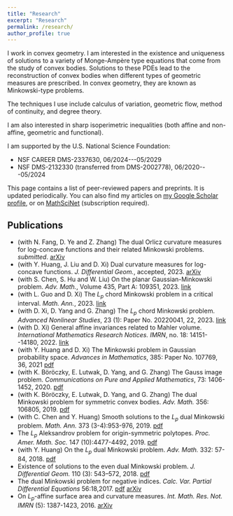 ```yaml
---
title: "Research"
excerpt: "Research"
permalink: /research/
author_profile: true
---
```


I work in convex geometry. I am interested in the existence and uniqueness of solutions to a variety of Monge-Ampère type equations that come from the study of convex bodies. Solutions to these PDEs lead to the reconstruction of convex bodies when different types of geometric measures are prescribed. In convex geometry, they are known as Minkowski-type problems.

The techniques I use include calculus of variation, geometric flow, method of continuity, and degree theory. 

I am also interested in sharp isoperimetric inequalities (both affine and non-affine, geometric and functional).

I am supported by the U.S. National Science Foundation:

* NSF CAREER DMS-2337630, 06/2024---05/2029
* NSF DMS-2132330 (transferred from DMS-2002778), 06/2020---05/2024

This page contains a list of peer-reviewed papers and preprints. It is updated periodically. You can also find my articles on <u><a href="https://scholar.google.com/citations?user=ioEjpX4AAAAJ&hl=en">my Google Scholar profile</a></u>, or on <u><a href="https://mathscinet.ams.org/mathscinet/MRAuthorID/1164900">MathSciNet</a></u> (subscription required).

## Publications
- (with N. Fang, D. Ye and Z. Zhang) The dual Orlicz curvature measures for log-concave functions and their related Minkowski problems. *submitted*. [arXiv](https://arxiv.org/pdf/2309.12260.pdf)
- (with Y. Huang, J. Liu and D. Xi) Dual curvature measures for log-concave functions. *J. Differential Geom.*, accepted, 2023. [arXiv](https://arxiv.org/pdf/2210.02359.pdf)
- (with S. Chen, S. Hu and W. Liu) On the planar Gaussian-Minkowski problem. *Adv. Math.*, Volume 435, Part A: 109351, 2023. [link](https://www.sciencedirect.com/science/article/pii/S0001870823004942)
- (with L. Guo and D. Xi) The $L_p$ chord Minkowski problem in a critical interval. *Math. Ann.*, 2023.  [link](https://link.springer.com/article/10.1007/s00208-023-02721-8)
- (with D. Xi, D. Yang and G. Zhang) The $L_p$ chord Minkowski problem. *Advanced Nonlinear Studies*, 23 (1): Paper No. 20220041, 22, 2023. [link](https://www.degruyter.com/document/doi/10.1515/ans-2022-0041/html)
- (with D. Xi) General affine invariances related to Mahler volume. *International Mathematics Research Notices. IMRN*, no. 18: 14151--14180, 2022. [link](https://academic.oup.com/imrn/article/2022/18/14151/6291056?login=true)  
- (with Y. Huang and D. Xi) The Minkowski problem in Gaussian probability space. *Advances in Mathematics*, 385: Paper No. 107769, 36, 2021 [pdf](/files/GaussianMP.pdf)
- (with K. Böröczky, E. Lutwak, D. Yang, and G. Zhang) The Gauss image problem. *Communications on Pure and Applied Mathematics*, 73: 1406-1452, 2020. [pdf](https://onlinelibrary.wiley.com/doi/epdf/10.1002/cpa.21898)
- (with K. Böröczky, E. Lutwak, D. Yang, and G. Zhang) The dual Minkowski problem for symmetric convex bodies. *Adv. Math.* 356: 106805, 2019. [pdf](/files/evendMP.pdf)
- (with C. Chen and Y. Huang) Smooth solutions to the $L_p$ dual Minkowski problem. *Math. Ann.* 373 (3-4):953-976, 2019. [pdf](/files/smoothLpdMP.pdf)
- The $L_p$ Aleksandrov problem for origin-symmetric polytopes. *Proc. Amer. Math. Soc.* 147 (10):4477-4492, 2019. [pdf](/files/LpAleksandrov.pdf)
- (with Y. Huang) On the $L_p$ dual Minkowski problem. *Adv. Math.* 332: 57-84, 2018. [pdf](/files/LpdMP.pdf)
- Existence of solutions to the even dual Minkowski problem. *J. Differential Geom.* 110 (3): 543–572, 2018. [pdf](/files/integerdMP.pdf)
- The dual Minkowski problem for negative indices. *Calc. Var. Partial Differential Equations* 56:18,2017. [pdf](/files/negativedMP.pdf) [arXiv](https://arxiv.org/pdf/1703.00524.pdf)
- On $L_p$-affine surface area and curvature measures. *Int. Math. Res. Not. IMRN* (5): 1387-1423, 2016. [arXiv](https://arxiv.org/pdf/1509.05485.pdf)
